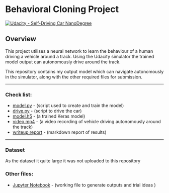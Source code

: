 # Behavioral Cloning Project

[![Udacity - Self-Driving Car NanoDegree](https://s3.amazonaws.com/udacity-sdc/github/shield-carnd.svg)](http://www.udacity.com/drive)

Overview
---
This project utilises a neural network to learn the behaviour of a human driving a vehicle around a track. Using the Udacity simulator the trained model output can autonomously drive around the track.

This repository contains my output model which can navigate autonomously in the simulator, along with the other required files for submission.

---

### Check list:  

* [model.py](./model.py) - (script used to create and train the model)
* [drive.py](./drive.py) - (script to drive the car)
* [model.h5](./model.h5) - (a trained Keras model)
* [video.mp4](./video.mp4) - (a video recording of vehicle driving autonomously around the track)
* [writeup report](./my_writeup_template.md) - (markdown report of results)

---

### Dataset

As the dataset it quite large it was not uploaded to this repository

### Other files:

* [Jupyter Notebook](./BehaviourInvestigations.ipynb) - (working file to generate outputs and trial ideas )
